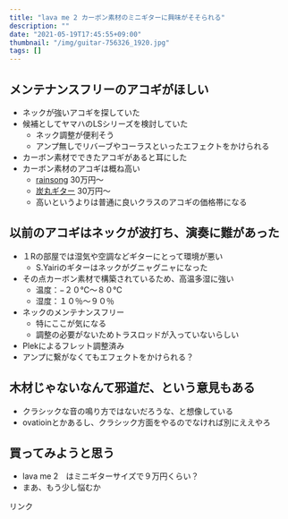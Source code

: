 ```yaml
---
title: "lava me 2 カーボン素材のミニギターに興味がそそられる"
description: ""
date: "2021-05-19T17:45:55+09:00"
thumbnail: "/img/guitar-756326_1920.jpg"
tags: []
---
```

## メンテナンスフリーのアコギがほしい
- ネックが強いアコギを探していた
- 候補としてヤマハのLSシリーズを検討していた
  - ネック調整が便利そう
  - アンプ無しでリバーブやコーラスといったエフェクトをかけられる
- カーボン素材でできたアコギがあると耳にした
- カーボン素材のアコギは概ね高い
  - [rainsong](https://www.rainsong.com/) 30万円〜
  - [炭丸ギター](http://sumimaruguitar.com/) 30万円〜
  - 高いというよりは普通に良いクラスのアコギの価格帯になる

## 以前のアコギはネックが波打ち、演奏に難があった
- １Rの部屋では湿気や空調などギターにとって環境が悪い
  - S.Yairiのギターはネックがグニャグニャになった
- その点カーボン素材で構築されているため、高温多湿に強い
  - 温度：−２０℃〜８０℃
  - 湿度：１０％〜９０％
- ネックのメンテナンスフリー
  - 特にここが気になる
  - 調整の必要がないためトラスロッドが入っていないらしい
- Plekによるフレット調整済み
- アンプに繋がなくてもエフェクトをかけられる？
## 木材じゃないなんて邪道だ、という意見もある
- クラシックな音の鳴り方ではないだろうな、と想像している
- ovatioinとかあるし、クラシック方面をやるのでなければ別にええやろ

## 買ってみようと思う
- lava me 2　はミニギターサイズで９万円くらい？
- まあ、もう少し悩むか

<!-- START MoshimoAffiliateEasyLink -->
<script type="text/javascript">
(function(b,c,f,g,a,d,e){b.MoshimoAffiliateObject=a;
b[a]=b[a]||function(){arguments.currentScript=c.currentScript
||c.scripts[c.scripts.length-2];(b[a].q=b[a].q||[]).push(arguments)};
c.getElementById(a)||(d=c.createElement(f),d.src=g,
d.id=a,e=c.getElementsByTagName("body")[0],e.appendChild(d))})
(window,document,"script","//dn.msmstatic.com/site/cardlink/bundle.js?20210203","msmaflink");
msmaflink({"n":"LAVA ME 2 エフェクト付きのカーボンファイバーギター バッグピックと充電ケーブル付きの36インチエレクトリックアコースティックギター（FreeBoost、ブラック）","b":"Lava","t":"","d":"https:\/\/m.media-amazon.com","c_p":"\/images\/I","p":["\/315QcRmTf0L._SL500_.jpg","\/51nyaxC6RXL._SL500_.jpg","\/41oGhfOGekL._SL500_.jpg","\/41H8U1iStpL._SL500_.jpg","\/51K8d0npCGL._SL500_.jpg","\/51d+tqWoohL._SL500_.jpg"],"u":{"u":"https:\/\/www.amazon.co.jp\/dp\/B083BV7N8Q","t":"amazon","r_v":""},"v":"2.1","b_l":[{"id":1,"u_tx":"Amazonで見る","u_bc":"#f79256","u_url":"https:\/\/www.amazon.co.jp\/dp\/B083BV7N8Q","a_id":2220302,"p_id":170,"pl_id":27060,"pc_id":185,"s_n":"amazon","u_so":1},{"id":2,"u_tx":"楽天市場で見る","u_bc":"#f76956","u_url":"https:\/\/search.rakuten.co.jp\/search\/mall\/LAVA%20ME%202%20%E3%82%A8%E3%83%95%E3%82%A7%E3%82%AF%E3%83%88%E4%BB%98%E3%81%8D%E3%81%AE%E3%82%AB%E3%83%BC%E3%83%9C%E3%83%B3%E3%83%95%E3%82%A1%E3%82%A4%E3%83%90%E3%83%BC%E3%82%AE%E3%82%BF%E3%83%BC%20%E3%83%90%E3%83%83%E3%82%B0%E3%83%94%E3%83%83%E3%82%AF%E3%81%A8%E5%85%85%E9%9B%BB%E3%82%B1%E3%83%BC%E3%83%96%E3%83%AB%E4%BB%98%E3%81%8D%E3%81%AE36%E3%82%A4%E3%83%B3%E3%83%81%E3%82%A8%E3%83%AC%E3%82%AF%E3%83%88%E3%83%AA%E3%83%83%E3%82%AF%E3%82%A2%E3%82%B3%E3%83%BC%E3%82%B9%E3%83%86%E3%82%A3%E3%83%83%E3%82%AF%E3%82%AE%E3%82%BF%E3%83%BC%EF%BC%88FreeBoost%E3%80%81%E3%83%96%E3%83%A9%E3%83%83%E3%82%AF%EF%BC%89\/","a_id":2220301,"p_id":54,"pl_id":27059,"pc_id":54,"s_n":"rakuten","u_so":2},{"id":3,"u_tx":"Yahoo!ショッピングで見る","u_bc":"#66a7ff","u_url":"https:\/\/shopping.yahoo.co.jp\/search?first=1\u0026p=LAVA%20ME%202%20%E3%82%A8%E3%83%95%E3%82%A7%E3%82%AF%E3%83%88%E4%BB%98%E3%81%8D%E3%81%AE%E3%82%AB%E3%83%BC%E3%83%9C%E3%83%B3%E3%83%95%E3%82%A1%E3%82%A4%E3%83%90%E3%83%BC%E3%82%AE%E3%82%BF%E3%83%BC%20%E3%83%90%E3%83%83%E3%82%B0%E3%83%94%E3%83%83%E3%82%AF%E3%81%A8%E5%85%85%E9%9B%BB%E3%82%B1%E3%83%BC%E3%83%96%E3%83%AB%E4%BB%98%E3%81%8D%E3%81%AE36%E3%82%A4%E3%83%B3%E3%83%81%E3%82%A8%E3%83%AC%E3%82%AF%E3%83%88%E3%83%AA%E3%83%83%E3%82%AF%E3%82%A2%E3%82%B3%E3%83%BC%E3%82%B9%E3%83%86%E3%82%A3%E3%83%83%E3%82%AF%E3%82%AE%E3%82%BF%E3%83%BC%EF%BC%88FreeBoost%E3%80%81%E3%83%96%E3%83%A9%E3%83%83%E3%82%AF%EF%BC%89","a_id":2220303,"p_id":1225,"pl_id":27061,"pc_id":1925,"s_n":"yahoo","u_so":3}],"eid":"n2gXn","s":"s"});
</script>
<div id="msmaflink-n2gXn">リンク</div>
<!-- MoshimoAffiliateEasyLink END -->

